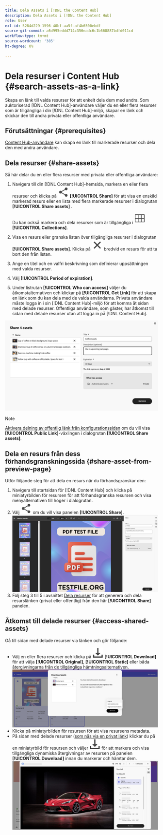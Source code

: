 ```yaml
---
title: Dela Assets i [!DNL the Content Hub]
description: Dela Assets i [!DNL the Content Hub]
role: User
exl-id: 5284d229-1596-40bf-aa5f-af4b6500ebdf
source-git-commit: a6d995eddd714c356eadc6c1b668887bdfd011cd
workflow-type: tm+mt
source-wordcount: '385'
ht-degree: 0%

---
```


# Dela resurser i Content Hub {#search-assets-as-a-link}

Skapa en länk till valda resurser för att enkelt dela dem med andra. Som auktoriserad [!DNL Content Hub]-användare väljer du en eller flera resurser som är tillgängliga i din [!DNL Content Hub]-miljö, skapar en länk och skickar den till andra privata eller offentliga användare.

## Förutsättningar {#prerequisites}

[Content Hub-användare](deploy-content-hub.md#onboard-content-hub-users) kan skapa en länk till markerade resurser och dela den med andra användare.

## Dela resurser {#share-assets}

Så här delar du en eller flera resurser med privata eller offentliga användare:

1. Navigera till din [!DNL Content Hub]-hemsida, markera en eller flera resurser och klicka på ![ dela ](/help/assets/assets/share.svg) **[!UICONTROL Share]** för att visa en enskild markerad resurs eller en lista med flera markerade resurser i dialogrutan **[!UICONTROL Share assets]** .

   Du kan också markera och dela resurser som är tillgängliga i ![samlingar](/help/assets/assets/Smock_Collection_18_N.svg) **[!UICONTROL Collections]**.

1. Visa en resurs eller granska listan över tillgängliga resurser i dialogrutan **[!UICONTROL Share assets]**. Klicka på ![avmarkera](/help/assets/assets/Close.svg) bredvid en resurs för att ta bort den från listan.

1. Ange en titel och en valfri beskrivning som definierar uppsättningen med valda resurser.

1. Välj **[!UICONTROL Period of expiration]**.

1. Under listrutan **[!UICONTROL Who can access]** väljer du åtkomstalternativen och klickar på **[!UICONTROL Get Link]** för att skapa en länk som du kan dela med de valda användarna. Privata användare måste logga in i sin [!DNL Content Hub]-miljö för att komma åt sidan med delade resurser. Offentliga användare, som gäster, har åtkomst till sidan med delade resurser utan att logga in på [!DNL Content Hub].

<!--1. Select a **[!UICONTROL period of expiration]** and click **[!UICONTROL Get Link]** to generate a link to share with private users. Private users sign in to their [!DNL Content Hub] environment to access the shared assets page.-->

![privat och offentlig länk](/help/assets/assets/shared-link-for-assets.png)

<!--Enable the **[!UICONTROL Public Link]** toggle, select a **[!UICONTROL period of expiration]** and click **[!UICONTROL Generate Public Link]** to generate a link to share with public users. Public users, as guests, access the shared assets page without signing in to [!DNL Content Hub].-->

>[!NOTE]
> 
> [Aktivera delning av offentlig länk från konfigurationssidan](/help/assets/configure-content-hub-ui-options.md#enable-public-link-sharing) om du vill visa **[!UICONTROL Public Link]**-växlingen i dialogrutan **[!UICONTROL Share assets]**.

## Dela en resurs från dess förhandsgranskningssida {#share-asset-from-preview-page}

Utför följande steg för att dela en resurs när du förhandsgranskar den:

1. Navigera till startsidan för [!DNL Content Hub] och klicka på miniatyrbilden för resursen för att förhandsgranska resursen och visa menyalternativen till höger i dialogrutan.
1. Välj ![dela](/help/assets/assets/share.svg) om du vill visa panelen **[!UICONTROL Share]**.
   ![dela resurs vid förhandsgranskning](/help/assets/assets/share-link-asset-preview.png)
1. Följ steg 3 till 5 i avsnittet [Dela resurser](#share-assets) för att generera och dela resurslänken (privat eller offentlig) från den här **[!UICONTROL Share]** panelen.

## Åtkomst till delade resurser {#access-shared-assets}

Gå till sidan med delade resurser via länken och gör följande:

* Välj en eller flera resurser och klicka på ![download](/help/assets/assets/download-icon.svg) **[!UICONTROL Download]** för att välja **[!UICONTROL Original]**, **[!UICONTROL Static]** eller båda återgivningarna från de tillgängliga hämtningsalternativen.
  ![](/help/assets/assets/download-shared-assets.png)
* Klicka på miniatyrbilden för resursen för att visa resursens metadata.
* På sidan med delade resurser ([som nås via en privat länk](#share-assets)) klickar du på en miniatyrbild för resursen och väljer ![hämta](/help/assets/assets/download-icon.svg) för att markera och visa tillgängliga dynamiska återgivningar av resursen på panelen **[!UICONTROL Download]** innan du markerar och hämtar dem.
  ![](/help/assets/assets/download-renditions-shared-assets-page.png)


